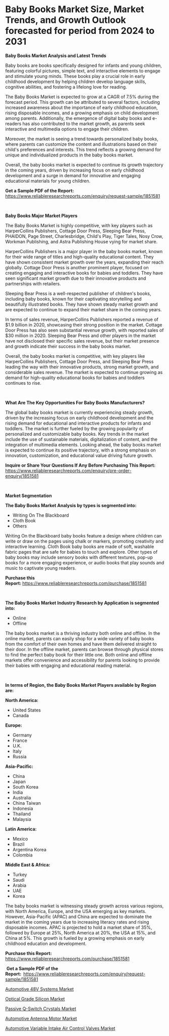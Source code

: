 <p><h1>Baby Books Market Size, Market Trends, and Growth Outlook forecasted for period from 2024 to 2031</h1></p><p><strong>Baby Books Market Analysis and Latest Trends</strong></p>
<p><p>Baby books are books specifically designed for infants and young children, featuring colorful pictures, simple text, and interactive elements to engage and stimulate young minds. These books play a crucial role in early childhood development by helping children develop language skills, cognitive abilities, and fostering a lifelong love for reading.</p><p>The Baby Books Market is expected to grow at a CAGR of 7.5% during the forecast period. This growth can be attributed to several factors, including increased awareness about the importance of early childhood education, rising disposable incomes, and a growing emphasis on child development among parents. Additionally, the emergence of digital baby books and e-readers has also contributed to the market growth, as parents seek interactive and multimedia options to engage their children.</p><p>Moreover, the market is seeing a trend towards personalized baby books, where parents can customize the content and illustrations based on their child's preferences and interests. This trend reflects a growing demand for unique and individualized products in the baby books market.</p><p>Overall, the baby books market is expected to continue its growth trajectory in the coming years, driven by increasing focus on early childhood development and a surge in demand for innovative and engaging educational materials for young children.</p></p>
<p><strong>Get a Sample PDF of the Report:&nbsp;</strong> <a href="https://www.reliableresearchreports.com/enquiry/request-sample/1851581">https://www.reliableresearchreports.com/enquiry/request-sample/1851581</a></p>
<p>&nbsp;</p>
<p><strong>Baby Books Major Market Players</strong></p>
<p><p>The Baby Books Market is highly competitive, with key players such as HarperCollins Publishers, Cottage Door Press, Sleeping Bear Press, PHAIDON, Page Street, Charlesbridge, Child's Play, Tiger Tales, Nosy Crow, Workman Publishing, and Astra Publishing House vying for market share.</p><p>HarperCollins Publishers is a major player in the baby books market, known for their wide range of titles and high-quality educational content. They have shown consistent market growth over the years, expanding their reach globally. Cottage Door Press is another prominent player, focused on creating engaging and interactive books for babies and toddlers. They have seen significant market growth due to their innovative products and partnerships with retailers.</p><p>Sleeping Bear Press is a well-respected publisher of children's books, including baby books, known for their captivating storytelling and beautifully illustrated books. They have shown steady market growth and are expected to continue to expand their market share in the coming years.</p><p>In terms of sales revenue, HarperCollins Publishers reported a revenue of $1.9 billion in 2020, showcasing their strong position in the market. Cottage Door Press has also seen substantial revenue growth, with reported sales of $30 million in 2020. Sleeping Bear Press and other players in the market have not disclosed their specific sales revenue, but their market presence and growth indicate their success in the baby books market.</p><p>Overall, the baby books market is competitive, with key players like HarperCollins Publishers, Cottage Door Press, and Sleeping Bear Press leading the way with their innovative products, strong market growth, and considerable sales revenue. The market is expected to continue growing as demand for high-quality educational books for babies and toddlers continues to rise.</p></p>
<p>&nbsp;</p>
<p><strong>What Are The Key Opportunities For Baby Books Manufacturers?</strong></p>
<p><p>The global baby books market is currently experiencing steady growth, driven by the increasing focus on early childhood development and the rising demand for educational and interactive products for infants and toddlers. The market is further fueled by the growing popularity of personalized and customizable baby books. Key trends in the market include the use of sustainable materials, digitalization of content, and the integration of multimedia elements. Looking ahead, the baby books market is expected to continue its positive trajectory, with a strong emphasis on innovation, customization, and educational value driving future growth.</p></p>
<p><strong>Inquire or Share Your Questions If Any Before Purchasing This Report:</strong> <a href="https://www.reliableresearchreports.com/enquiry/pre-order-enquiry/1851581">https://www.reliableresearchreports.com/enquiry/pre-order-enquiry/1851581</a></p>
<p>&nbsp;</p>
<p><strong>Market Segmentation</strong></p>
<p><strong>The Baby Books Market Analysis by types is segmented into:</strong></p>
<p><ul><li>Writing On The Blackboard</li><li>Cloth Book</li><li>Others</li></ul></p>
<p><p>Writing On the Blackboard baby books feature a design where children can write or draw on the pages using chalk or markers, promoting creativity and interactive learning. Cloth Book baby books are made of soft, washable fabric pages that are safe for babies to touch and explore. Other types of baby books may include sensory books with different textures, pop-up books for a more engaging experience, or audio books that play sounds and music to captivate young readers.</p></p>
<p><strong>Purchase this Report:&nbsp;</strong><a href="https://www.reliableresearchreports.com/purchase/1851581">https://www.reliableresearchreports.com/purchase/1851581</a></p>
<p>&nbsp;</p>
<p><strong>The Baby Books Market Industry Research by Application is segmented into:</strong></p>
<p><ul><li>Online</li><li>Offline</li></ul></p>
<p><p>The baby books market is a thriving industry both online and offline. In the online market, parents can easily shop for a wide variety of baby books from the comfort of their own homes and have them delivered straight to their door. In the offline market, parents can browse through physical stores to find the perfect baby book for their little one. Both online and offline markets offer convenience and accessibility for parents looking to provide their babies with engaging and educational reading material.</p></p>
<p>&nbsp;</p>
<p><strong>In terms of Region, the Baby Books Market Players available by Region are:</strong></p>
<p>
    <p> <strong> North America: </strong>
        <ul>
            <li>United States</li>
            <li>Canada</li>
        </ul>
        </p> 
    <p> <strong> Europe: </strong>
        <ul>
            <li>Germany</li>
            <li>France</li>
            <li>U.K.</li>
            <li>Italy</li>
            <li>Russia</li>
        </ul>
        </p> 
    <p> <strong> Asia-Pacific: </strong>
        <ul>
            <li>China</li>
            <li>Japan</li>
            <li>South Korea</li>
            <li>India</li>
            <li>Australia</li>
            <li>China Taiwan</li>
            <li>Indonesia</li>
            <li>Thailand</li>
            <li>Malaysia</li>
        </ul>
        </p> 
    <p> <strong> Latin America: </strong>
        <ul>
            <li>Mexico</li>
            <li>Brazil</li>
            <li>Argentina Korea</li>
            <li>Colombia</li>
        </ul>
        </p> 
    <p> <strong> Middle East & Africa: </strong>
        <ul>
            <li>Turkey</li>
            <li>Saudi</li>
            <li>Arabia</li>
            <li>UAE</li>
            <li>Korea</li>
        </ul>
    </p>
    </p>
<p><p>The baby books market is witnessing steady growth across various regions, with North America, Europe, and the USA emerging as key markets. However, Asia-Pacific (APAC) and China are expected to dominate the market in the coming years due to increasing literacy rates and rising disposable incomes. APAC is projected to hold a market share of 35%, followed by Europe at 25%, North America at 20%, the USA at 15%, and China at 5%. This growth is fueled by a growing emphasis on early childhood education and development.</p></p>
<p><strong>Purchase this Report: </strong><a href="https://www.reliableresearchreports.com/purchase/1851581">https://www.reliableresearchreports.com/purchase/1851581</a></p>
<p>&nbsp;<strong>Get a Sample PDF of the Report:&nbsp;&nbsp;</strong><a href="https://www.reliableresearchreports.com/enquiry/request-sample/1851581">https://www.reliableresearchreports.com/enquiry/request-sample/1851581</a></p>
<p><strong></strong></p>
<p><p><a href="https://github.com/sonuprakash1/Market-Research-Report-List-1/blob/main/automotive-48v-systems-market.md">Automotive 48V Systems Market</a></p><p><a href="https://issuu.com/reportprime-2/docs/optical-grade-silicon-market-size-2030.pptx">Optical Grade Silicon Market</a></p><p><a href="https://issuu.com/reportprime-2/docs/passive-q-switch-crystals-market-size-2030.pptx">Passive Q-Switch Crystals Market</a></p><p><a href="https://github.com/jhcraigie/Market-Research-Report-List-2/blob/main/automotive-antenna-motor-market.md">Automotive Antenna Motor Market</a></p><p><a href="https://github.com/laholand/Market-Research-Report-List-2/blob/main/automotive-variable-intake-air-control-valves-market.md">Automotive Variable Intake Air Control Valves Market</a></p></p>